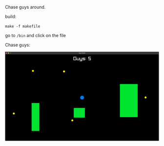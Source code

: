 Chase guys around.

build:

`make -f makefile`

go to `/bin` and click on the file

Chase guys:

![gameplay](image.png)
